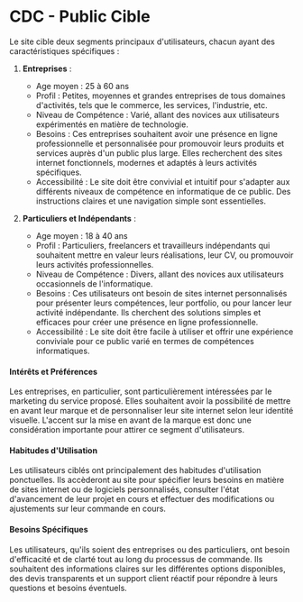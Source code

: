 # CDC - Public Cible

Le site cible deux segments principaux d'utilisateurs, chacun ayant des caractéristiques spécifiques :

1. **Entreprises** :
   
   * Age moyen : 25 à 60 ans
   * Profil : Petites, moyennes et grandes entreprises de tous domaines d'activités, tels que le commerce, les services, l'industrie, etc.
   * Niveau de Compétence : Varié, allant des novices aux utilisateurs expérimentés en matière de technologie.
   * Besoins : Ces entreprises souhaitent avoir une présence en ligne professionnelle et personnalisée pour promouvoir leurs produits et services auprès d'un public plus large. Elles recherchent des sites internet fonctionnels, modernes et adaptés à leurs activités spécifiques.
   * Accessibilité : Le site doit être convivial et intuitif pour s'adapter aux différents niveaux de compétence en informatique de ce public. Des instructions claires et une navigation simple sont essentielles.

2. **Particuliers et Indépendants** :
   
   * Age moyen : 18 à 40 ans
   * Profil : Particuliers, freelancers et travailleurs indépendants qui souhaitent mettre en valeur leurs réalisations, leur CV, ou promouvoir leurs activités professionnelles.
   * Niveau de Compétence : Divers, allant des novices aux utilisateurs occasionnels de l'informatique.
   * Besoins : Ces utilisateurs ont besoin de sites internet personnalisés pour présenter leurs compétences, leur portfolio, ou pour lancer leur activité indépendante. Ils cherchent des solutions simples et efficaces pour créer une présence en ligne professionnelle.
   * Accessibilité : Le site doit être facile à utiliser et offrir une expérience conviviale pour ce public varié en termes de compétences informatiques.

#### Intérêts et Préférences

Les entreprises, en particulier, sont particulièrement intéressées par le marketing du service proposé. Elles souhaitent avoir la possibilité de mettre en avant leur marque et de personnaliser leur site internet selon leur identité visuelle. L'accent sur la mise en avant de la marque est donc une considération importante pour attirer ce segment d'utilisateurs.

#### Habitudes d'Utilisation

Les utilisateurs ciblés ont principalement des habitudes d'utilisation ponctuelles. Ils accèderont au site pour spécifier leurs besoins en matière de sites internet ou de logiciels personnalisés, consulter l'état d'avancement de leur projet en cours et effectuer des modifications ou ajustements sur leur commande en cours.

#### Besoins Spécifiques

Les utilisateurs, qu'ils soient des entreprises ou des particuliers, ont besoin d'efficacité et de clarté tout au long du processus de commande. Ils souhaitent des informations claires sur les différentes options disponibles, des devis transparents et un support client réactif pour répondre à leurs questions et besoins éventuels.

